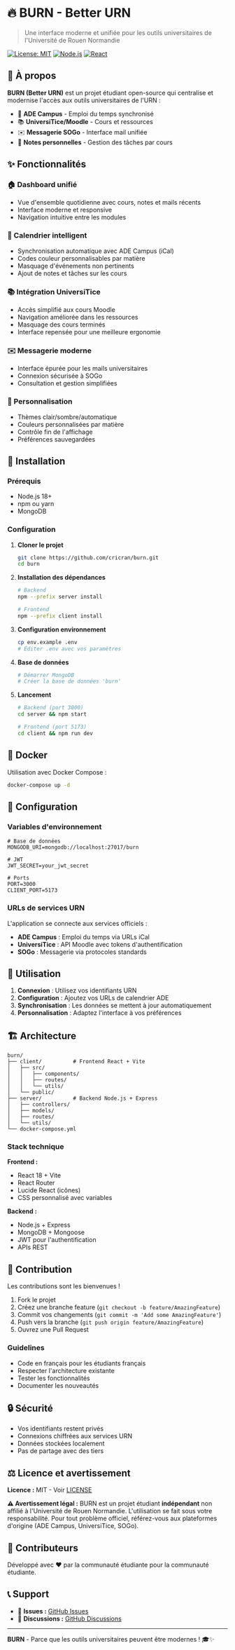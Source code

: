 # 🔥 BURN - Better URN

> Une interface moderne et unifiée pour les outils universitaires de l'Université de Rouen Normandie

[![License: MIT](https://img.shields.io/badge/License-MIT-yellow.svg)](https://opensource.org/licenses/MIT)
[![Node.js](https://img.shields.io/badge/Node.js-18+-green.svg)](https://nodejs.org/)
[![React](https://img.shields.io/badge/React-18+-blue.svg)](https://reactjs.org/)

## 📖 À propos

**BURN (Better URN)** est un projet étudiant open-source qui centralise et modernise l'accès aux outils universitaires de l'URN :

- 📅 **ADE Campus** - Emploi du temps synchronisé
- 📚 **UniversiTice/Moodle** - Cours et ressources
- ✉️ **Messagerie SOGo** - Interface mail unifiée
- 📝 **Notes personnelles** - Gestion des tâches par cours

## ✨ Fonctionnalités

### 🏠 Dashboard unifié

- Vue d'ensemble quotidienne avec cours, notes et mails récents
- Interface moderne et responsive
- Navigation intuitive entre les modules

### 📅 Calendrier intelligent

- Synchronisation automatique avec ADE Campus (iCal)
- Codes couleur personnalisables par matière
- Masquage d'événements non pertinents
- Ajout de notes et tâches sur les cours

### 📚 Intégration UniversiTice

- Accès simplifié aux cours Moodle
- Navigation améliorée dans les ressources
- Masquage des cours terminés
- Interface repensée pour une meilleure ergonomie

### ✉️ Messagerie moderne

- Interface épurée pour les mails universitaires
- Connexion sécurisée à SOGo
- Consultation et gestion simplifiées

### 🎨 Personnalisation

- Thèmes clair/sombre/automatique
- Couleurs personnalisées par matière
- Contrôle fin de l'affichage
- Préférences sauvegardées

## 🚀 Installation

### Prérequis

- Node.js 18+
- npm ou yarn
- MongoDB

### Configuration

1. **Cloner le projet**

   ```bash
   git clone https://github.com/cricran/burn.git
   cd burn
   ```

2. **Installation des dépendances**

   ```bash
   # Backend
   npm --prefix server install

   # Frontend
   npm --prefix client install
   ```

3. **Configuration environnement**

   ```bash
   cp env.example .env
   # Éditer .env avec vos paramètres
   ```

4. **Base de données**

   ```bash
   # Démarrer MongoDB
   # Créer la base de données 'burn'
   ```

5. **Lancement**

   ```bash
   # Backend (port 3000)
   cd server && npm start

   # Frontend (port 5173)
   cd client && npm run dev
   ```

## 🐳 Docker

Utilisation avec Docker Compose :

```bash
docker-compose up -d
```

## 🔧 Configuration

### Variables d'environnement

```env
# Base de données
MONGODB_URI=mongodb://localhost:27017/burn

# JWT
JWT_SECRET=your_jwt_secret

# Ports
PORT=3000
CLIENT_PORT=5173
```

### URLs de services URN

L'application se connecte aux services officiels :

- **ADE Campus** : Emploi du temps via URLs iCal
- **UniversiTice** : API Moodle avec tokens d'authentification
- **SOGo** : Messagerie via protocoles standards

## 📱 Utilisation

1. **Connexion** : Utilisez vos identifiants URN
2. **Configuration** : Ajoutez vos URLs de calendrier ADE
3. **Synchronisation** : Les données se mettent à jour automatiquement
4. **Personnalisation** : Adaptez l'interface à vos préférences

## 🏗️ Architecture

```
burn/
├── client/          # Frontend React + Vite
│   ├── src/
│   │   ├── components/
│   │   ├── routes/
│   │   └── utils/
│   └── public/
├── server/          # Backend Node.js + Express
│   ├── controllers/
│   ├── models/
│   ├── routes/
│   └── utils/
└── docker-compose.yml
```

### Stack technique

**Frontend :**

- React 18 + Vite
- React Router
- Lucide React (icônes)
- CSS personnalisé avec variables

**Backend :**

- Node.js + Express
- MongoDB + Mongoose
- JWT pour l'authentification
- APIs REST

## 🤝 Contribution

Les contributions sont les bienvenues !

1. Fork le projet
2. Créez une branche feature (`git checkout -b feature/AmazingFeature`)
3. Commit vos changements (`git commit -m 'Add some AmazingFeature'`)
4. Push vers la branche (`git push origin feature/AmazingFeature`)
5. Ouvrez une Pull Request

### Guidelines

- Code en français pour les étudiants français
- Respecter l'architecture existante
- Tester les fonctionnalités
- Documenter les nouveautés

## 🔒 Sécurité

- Vos identifiants restent privés
- Connexions chiffrées aux services URN
- Données stockées localement
- Pas de partage avec des tiers

## ⚖️ Licence et avertissement

**Licence :** MIT - Voir [LICENSE](LICENSE)

**⚠️ Avertissement légal :**
BURN est un projet étudiant **indépendant** non affilié à l'Université de Rouen Normandie.
L'utilisation se fait sous votre responsabilité. Pour tout problème officiel,
référez-vous aux plateformes d'origine (ADE Campus, UniversiTice, SOGo).

## 👥 Contributeurs

Développé avec ❤️ par la communauté étudiante pour la communauté étudiante.

## 📞 Support

- 🐛 **Issues :** [GitHub Issues](https://github.com/cricran/burn/issues)
- 💬 **Discussions :** [GitHub Discussions](https://github.com/cricran/burn/discussions)

---

**BURN** - Parce que les outils universitaires peuvent être modernes ! 🎓✨
